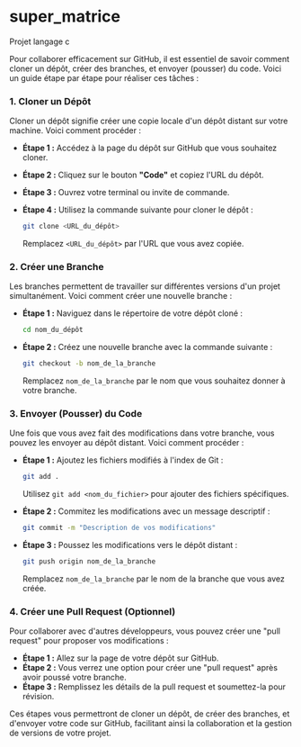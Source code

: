 # super_matrice
Projet langage c

Pour collaborer efficacement sur GitHub, il est essentiel de savoir comment cloner un dépôt, créer des branches, et envoyer (pousser) du code. Voici un guide étape par étape pour réaliser ces tâches :

### 1. Cloner un Dépôt

Cloner un dépôt signifie créer une copie locale d'un dépôt distant sur votre machine. Voici comment procéder :

- **Étape 1 :** Accédez à la page du dépôt sur GitHub que vous souhaitez cloner.
- **Étape 2 :** Cliquez sur le bouton **"Code"** et copiez l'URL du dépôt.
- **Étape 3 :** Ouvrez votre terminal ou invite de commande.
- **Étape 4 :** Utilisez la commande suivante pour cloner le dépôt :

  ```bash
  git clone <URL_du_dépôt>
  ```

  Remplacez `<URL_du_dépôt>` par l'URL que vous avez copiée.

### 2. Créer une Branche

Les branches permettent de travailler sur différentes versions d'un projet simultanément. Voici comment créer une nouvelle branche :

- **Étape 1 :** Naviguez dans le répertoire de votre dépôt cloné :

  ```bash
  cd nom_du_dépôt
  ```

- **Étape 2 :** Créez une nouvelle branche avec la commande suivante :

  ```bash
  git checkout -b nom_de_la_branche
  ```

  Remplacez `nom_de_la_branche` par le nom que vous souhaitez donner à votre branche.

### 3. Envoyer (Pousser) du Code

Une fois que vous avez fait des modifications dans votre branche, vous pouvez les envoyer au dépôt distant. Voici comment procéder :

- **Étape 1 :** Ajoutez les fichiers modifiés à l'index de Git :

  ```bash
  git add .
  ```

  Utilisez `git add <nom_du_fichier>` pour ajouter des fichiers spécifiques.

- **Étape 2 :** Commitez les modifications avec un message descriptif :

  ```bash
  git commit -m "Description de vos modifications"
  ```

- **Étape 3 :** Poussez les modifications vers le dépôt distant :

  ```bash
  git push origin nom_de_la_branche
  ```

  Remplacez `nom_de_la_branche` par le nom de la branche que vous avez créée.

### 4. Créer une Pull Request (Optionnel)

Pour collaborer avec d'autres développeurs, vous pouvez créer une "pull request" pour proposer vos modifications :

- **Étape 1 :** Allez sur la page de votre dépôt sur GitHub.
- **Étape 2 :** Vous verrez une option pour créer une "pull request" après avoir poussé votre branche.
- **Étape 3 :** Remplissez les détails de la pull request et soumettez-la pour révision.

Ces étapes vous permettront de cloner un dépôt, de créer des branches, et d'envoyer votre code sur GitHub, facilitant ainsi la collaboration et la gestion de versions de votre projet.

